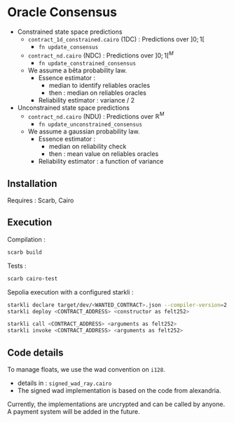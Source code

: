 # Oracle Consensus

- Constrained state space predictions
    - ``contract_1d_constrained.cairo`` (1DC) : Predictions over $]0;1[$
        - ``fn update_consensus``
    - ``contract_nd.cairo`` (NDC) : Predictions over $]0;1[^M$
        - ``fn update_constrained_consensus``
    - We assume a bêta probability law.
        - Essence estimator : 
            - median to identify reliables oracles
            - then : median on reliables oracles
        - Reliability estimator : variance / 2
- Unconstrained state space predictions
    - ``contract_nd.cairo`` (NDU) : Predictions over $\mathbb{R}^M$
        - ``fn update_unconstrained_consensus``
    - We assume a gaussian probability law.
        - Essence estimator :
            - median on reliability check
            - then : mean value on reliables oracles
        - Reliability estimator : a function of variance

## Installation

Requires : Scarb, Cairo

## Execution

Compilation :
```bash
scarb build
```

Tests :
```bash
scarb cairo-test
```

Sepolia execution with a configured starkli :

```bash
starkli declare target/dev/<WANTED_CONTRACT>.json --compiler-version=2.4.0
starkli deploy <CONTRACT_ADDRESS> <constructor as felt252>
```

```bash
starkli call <CONTRACT_ADDRESS> <arguments as felt252> 
starkli invoke <CONTRACT_ADDRESS> <arguments as felt252> 
```

## Code details

To manage floats, we use the wad convention on ``i128``. 
- details in : ``signed_wad_ray.cairo``
- The signed wad implementation is based on the code from alexandria.

Currently, the implementations are uncrypted and can be called by anyone.
A payment system will be added in the future.
